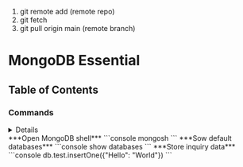 1. git remote add (remote repo)
2. git fetch
3. git pull origin main (remote branch)

# MongoDB Essential
## Table of Contents
### Commands
<details>
<section>***Start MongoDB***</section>
```console
mongodb --dbpath mongod_only
```
</details>
***Open MongoDB shell***
```console
mongosh
```
***Sow default databases***
```console
show databases
```
***Store inquiry data***
```console
db.test.insertOne({"Hello": "World"})
```
